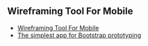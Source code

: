 ## Wireframing Tool For Mobile
- [Wireframing Tool For Mobile](https://mockingbot.com)
- [The simplest app for Bootstrap prototyping](http://pingendo.com/)
